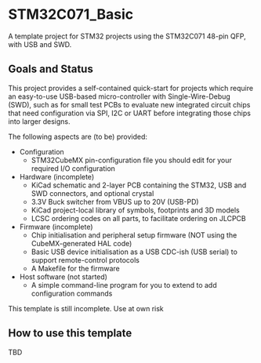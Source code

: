 # STM32C071_Basic

A template project for STM32 projects using the STM32C071 48-pin QFP, with USB and SWD.

## Goals and Status

This project provides a self-contained quick-start for projects
which require an easy-to-use USB-based micro-controller with Single-Wire-Debug (SWD),
such as for small test PCBs to evaluate new integrated circuit chips
that need configuration via SPI, I2C or UART
before integrating those chips into larger designs.

The following aspects are (to be) provided:

* Configuration
  - STM32CubeMX pin-configuration file you should edit for your required I/O configuration
* Hardware (incomplete)
  - KiCad schematic and 2-layer PCB containing the STM32, USB and SWD connectors, and optional crystal
  - 3.3V Buck switcher from VBUS up to 20V (USB-PD)
  - KiCad project-local library of symbols, footprints and 3D models
  - LCSC ordering codes on all parts, to facilitate ordering on JLCPCB
* Firmware (incomplete)
  - Chip initialisation and peripheral setup firmware (NOT using the CubeMX-generated HAL code)
  - Basic USB device initialisation as a USB CDC-ish (USB serial) to support remote-control protocols
  - A Makefile for the firmware
* Host software (not started)
  - A simple command-line program for you to extend to add configuration commands

This template is still incomplete. Use at own risk

## How to use this template

TBD
